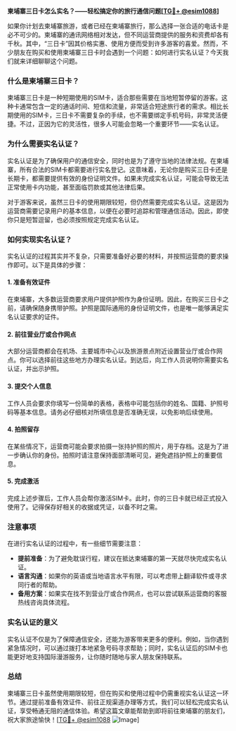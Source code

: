 **柬埔寨三日卡怎么实名？——轻松搞定你的旅行通信问题[[TG💪+ @esim1088](https://t.me/s/esim1088)]**

如果你计划去柬埔寨旅游，或者已经在柬埔寨旅行，那么选择一张合适的电话卡是必不可少的。柬埔寨的通讯网络相对发达，但不同运营商提供的服务和资费却各有千秋。其中，“三日卡”因其价格实惠、使用方便而受到许多游客的喜爱。然而，不少朋友在购买和使用柬埔寨三日卡时会遇到一个问题：如何进行实名认证？今天我们就来详细聊聊这个问题。

### 什么是柬埔寨三日卡？

柬埔寨三日卡是一种短期使用的SIM卡，适合那些需要在当地短暂停留的游客。这种卡通常包含一定的通话时间、短信和流量，非常适合短途旅行者的需求。相比长期使用的SIM卡，三日卡不需要复杂的手续，也不需要绑定手机号码，非常灵活便捷。不过，正因为它的灵活性，很多人可能会忽略一个重要环节——实名认证。

### 为什么需要实名认证？

实名认证是为了确保用户的通信安全，同时也是为了遵守当地的法律法规。在柬埔寨，所有合法的SIM卡都需要进行实名登记。这意味着，无论你是购买三日卡还是长期卡，都需要提供有效的身份证明文件。如果未完成实名认证，可能会导致无法正常使用卡内功能，甚至面临罚款或其他法律后果。

对于游客来说，虽然三日卡的使用期限较短，但仍然需要完成实名认证。这是因为运营商需要记录用户的基本信息，以便在必要时追踪和管理通信活动。因此，即使你只是短暂逗留，也必须按照规定完成实名认证。

### 如何实现实名认证？

实名认证的过程其实并不复杂，只需要准备好必要的材料，并按照运营商的要求操作即可。以下是具体的步骤：

#### 1. 准备有效证件

在柬埔寨，大多数运营商要求用户提供护照作为身份证明。因此，在购买三日卡之前，请确保随身携带护照。护照是国际通用的身份证明文件，也是唯一能够满足实名认证要求的证件。

#### 2. 前往营业厅或合作网点

大部分运营商都会在机场、主要城市中心以及旅游景点附近设置营业厅或合作网点。你可以选择前往这些地方办理实名认证。到达后，向工作人员说明你需要实名认证，并出示护照。

#### 3. 提交个人信息

工作人员会要求你填写一份简单的表格，表格中可能包括你的姓名、国籍、护照号码等基本信息。请务必仔细核对所填信息是否准确无误，以免影响后续使用。

#### 4. 拍照留存

在某些情况下，运营商可能会要求拍摄一张持护照的照片，用于存档。这是为了进一步确认你的身份。拍照时请注意保持面部清晰可见，避免遮挡护照上的重要信息。

#### 5. 完成激活

完成上述步骤后，工作人员会帮你激活SIM卡。此时，你的三日卡就已经正式投入使用了。记得保存好相关的收据或凭证，以备不时之需。

### 注意事项

在进行实名认证的过程中，有一些细节需要注意：

- **提前准备**：为了避免耽误行程，建议在抵达柬埔寨的第一天就尽快完成实名认证。
- **语言沟通**：如果你的英语或当地语言水平有限，可以考虑带上翻译软件或寻求同行者的帮助。
- **备用方案**：如果实在找不到营业厅或合作网点，也可以尝试联系运营商的客服热线咨询具体流程。

### 实名认证的意义

实名认证不仅是为了保障通信安全，还能为游客带来更多的便利。例如，当你遇到紧急情况时，可以通过拨打本地紧急号码寻求帮助；同时，实名认证后的SIM卡也能更好地支持国际漫游服务，让你随时随地与家人朋友保持联系。

### 总结

柬埔寨三日卡虽然使用期限较短，但在购买和使用过程中仍需重视实名认证这一环节。通过提前准备有效证件、前往正规渠道办理等方式，我们可以轻松完成实名认证，享受畅通无阻的通信体验。希望这篇文章能帮助到即将前往柬埔寨的朋友们，祝大家旅途愉快！[[TG💪+ @esim1088](https://t.me/s/esim1088) ![Image](https://i.postimg.cc/4NQfJmqS/Snipaste-2025-05-13-00-14-12.png)]